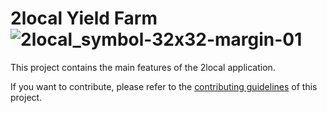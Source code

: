 # 2local Yield Farm ![2local_symbol-32x32-margin-01](https://user-images.githubusercontent.com/88624942/128998757-10c945de-67d8-4bbd-86df-f346a6d8236a.png)



This project contains the main features of the 2local application.

If you want to contribute, please refer to the [contributing guidelines](./CONTRIBUTING.md) of this project.
